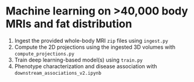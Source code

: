 # Machine learning on >40,000 body MRIs and fat distribution

1. Ingest the provided whole-body MRI `zip` files using `ingest.py`
2. Compute the 2D projections using the ingested 3D volumes with `compute_projections.py`
3. Train deep learning-based model(s) using `train.py`
4. Phenotype characterization and disease association with `downstream_associations_v2.ipynb`
